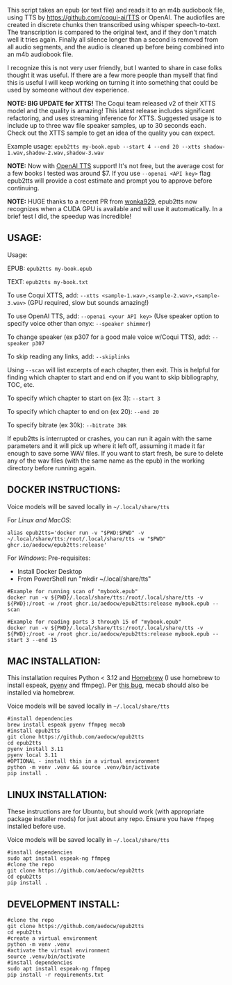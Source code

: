 This script takes an epub (or text file) and reads it to an m4b audiobook file, using TTS by https://github.com/coqui-ai/TTS or OpenAI. The audiofiles are created in discrete chunks then transcribed using whisper speech-to-text. The transcription is compared to the original text, and if they don't match well it tries again. Finally all silence longer than a second is removed from all audio segments, and the audio is cleaned up before being combined into an m4b audiobook file.

I recognize this is not very user friendly, but I wanted to share in case folks thought it was useful. If there are a few more people than myself that find this is useful I will keep working on turning it into something that could be used by someone without dev experience.

**NOTE: BIG UPDATE for XTTS!** The Coqui team released v2 of their XTTS model and the quality is amazing! This latest release includes significant refactoring, and uses streaming inference for XTTS. Suggested usage is to include up to three wav file speaker samples, up to 30 seconds each. Check out the XTTS sample to get an idea of the quality you can expect.

Example usage: `epub2tts my-book.epub --start 4 --end 20 --xtts shadow-1.wav,shadow-2.wav,shadow-3.wav`

**NOTE:** Now with [OpenAI TTS](https://platform.openai.com/docs/guides/text-to-speech) support! It's not free, but the average cost for a few books I tested was around $7. If you use `--openai <API key>` flag epub2tts will provide a cost estimate and prompt you to approve before continuing.

**NOTE:** HUGE thanks to a recent PR from [wonka929](https://github.com/wonka929), epub2tts now recognizes when a CUDA GPU is available and will use it automatically. In a brief test I did, the speedup was incredible!

## USAGE:
Usage: 

  EPUB: `epub2tts my-book.epub`

  TEXT: `epub2tts my-book.txt`

To use Coqui XTTS, add: `--xtts <sample-1.wav>,<sample-2.wav>,<sample-3.wav>` (GPU required, slow but sounds amazing!)

To use OpenAI TTS, add: `--openai <your API key>` (Use speaker option to specify voice other than onyx: `--speaker shimmer`)

To change speaker (ex p307 for a good male voice w/Coqui TTS), add: `--speaker p307`

To skip reading any links, add: `--skiplinks`

Using `--scan` will list excerpts of each chapter, then exit. This is helpful for finding which chapter to start and end on if you want to skip bibliography, TOC, etc.

To specify which chapter to start on (ex 3): `--start 3`

To specify which chapter to end on (ex 20): `--end 20`

To specify bitrate (ex 30k): `--bitrate 30k`

If epub2tts is interrupted or crashes, you can run it again with the same parameters and it will pick up where it left off, assuming it made it far enough to save some WAV files. If you want to start fresh, be sure to delete any of the wav files (with the same name as the epub) in the working directory before running again.

## DOCKER INSTRUCTIONS:
Voice models will be saved locally in `~/.local/share/tts`

For *Linux and MacOS*:
```
alias epub2tts='docker run -v "$PWD:$PWD" -v ~/.local/share/tts:/root/.local/share/tts -w "$PWD" ghcr.io/aedocw/epub2tts:release'
```

For *Windows*:
Pre-requisites:
* Install Docker Desktop
* From PowerShell run "mkdir ~/.local/share/tts"

```
#Example for running scan of "mybook.epub"
docker run -v ${PWD}/.local/share/tts:/root/.local/share/tts -v ${PWD}:/root -w /root ghcr.io/aedocw/epub2tts:release mybook.epub --scan

#Example for reading parts 3 through 15 of "mybook.epub"
docker run -v ${PWD}/.local/share/tts:/root/.local/share/tts -v ${PWD}:/root -w /root ghcr.io/aedocw/epub2tts:release mybook.epub --start 3 --end 15
```

## MAC INSTALLATION:
This installation requires Python < 3.12 and [Homebrew](https://brew.sh/) (I use homebrew to install espeak, [pyenv](https://stackoverflow.com/questions/36968425/how-can-i-install-multiple-versions-of-python-on-latest-os-x-and-use-them-in-par) and ffmpeg). Per [this bug](https://github.com/coqui-ai/TTS/issues/2052), mecab should also be installed via homebrew.

Voice models will be saved locally in `~/.local/share/tts`
```
#install dependencies
brew install espeak pyenv ffmpeg mecab
#install epub2tts
git clone https://github.com/aedocw/epub2tts
cd epub2tts
pyenv install 3.11
pyenv local 3.11
#OPTIONAL - install this in a virtual environment
python -m venv .venv && source .venv/bin/activate
pip install .
```

## LINUX INSTALLATION:

These instructions are for Ubuntu, but should work (with appropriate package installer mods) for just about any repo. Ensure you have `ffmpeg` installed before use.

Voice models will be saved locally in `~/.local/share/tts`

```
#install dependencies
sudo apt install espeak-ng ffmpeg
#clone the repo
git clone https://github.com/aedocw/epub2tts
cd epub2tts
pip install .
```

## DEVELOPMENT INSTALL:

```
#clone the repo
git clone https://github.com/aedocw/epub2tts
cd epub2tts
#create a virtual environment
python -m venv .venv
#activate the virtual environment
source .venv/bin/activate
#install dependencies
sudo apt install espeak-ng ffmpeg
pip install -r requirements.txt
```

